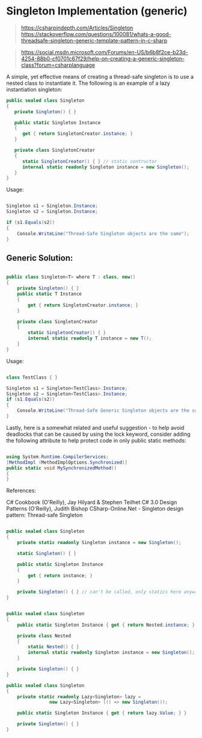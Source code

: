 Singleton Implementation (generic)
====

> https://csharpindepth.com/Articles/Singleton  https://stackoverflow.com/questions/100081/whats-a-good-threadsafe-singleton-generic-template-pattern-in-c-sharp

> https://social.msdn.microsoft.com/Forums/en-US/b6b8f2ce-b23d-4254-88b0-cf0701c67f29/help-on-creating-a-generic-singleton-class?forum=csharplanguage

A simple, yet effective means of creating a thread-safe singleton is to use a nested class to instantiate it. The following is an example of a lazy instantiation singleton:

```csharp
public sealed class Singleton
{ 
   private Singleton() { }

   public static Singleton Instance
   {
      get { return SingletonCreator.instance; }
   }

   private class SingletonCreator
   {
      static SingletonCreator() { } // static contructor
      internal static readonly Singleton instance = new Singleton();
   }
}
```

Usage:

```csharp

Singleton s1 = Singleton.Instance;
Singleton s2 = Singleton.Instance;

if (s1.Equals(s2))
{
    Console.WriteLine("Thread-Safe Singleton objects are the same");
}
```

Generic Solution:
----

```csharp

public class Singleton<T> where T : class, new()
{
    private Singleton() { }
    public static T Instance 
    { 
        get { return SingletonCreator.instance; } 
    } 

    private class SingletonCreator 
    {
        static SingletonCreator() { }
        internal static readonly T instance = new T();
    }
}
```

Usage:

```csharp

class TestClass { }

Singleton s1 = Singleton<TestClass>.Instance;
Singleton s2 = Singleton<TestClass>.Instance;
if (s1.Equals(s2))
{
    Console.WriteLine("Thread-Safe Generic Singleton objects are the same");
}
```

Lastly, here is a somewhat related and useful suggestion - to help avoid deadlocks that can be caused by using the lock keyword, consider adding the following attribute to help protect code in only public static methods:

```csharp

using System.Runtime.CompilerServices;
[MethodImpl (MethodImplOptions.Synchronized)]
public static void MySynchronizedMethod()
{
}
```

References:

C# Cookbook (O'Reilly), Jay Hilyard & Stephen Teilhet
C# 3.0 Design Patterns (O'Reilly), Judith Bishop
CSharp-Online.Net - Singleton design pattern: Thread-safe Singleton

```csharp

public sealed class Singleton
{
    private static readonly Singleton instance = new Singleton();     

    static Singleton() { }

    public static Singleton Instance
    { 
        get { return instance; } 
    }

    private Singleton() { } // can't be called, only statics here anyway
}


public sealed class Singleton
{
    public static Singleton Instance { get { return Nested.instance; } }

    private class Nested
    {
        static Nested() { }
        internal static readonly Singleton instance = new Singleton();
    }

    private Singleton() { }
}

public sealed class Singleton
{
    private static readonly Lazy<Singleton> lazy = 
                new Lazy<Singleton> (() => new Singleton());

    public static Singleton Instance { get { return lazy.Value; } }

    private Singleton() { }
}
```
